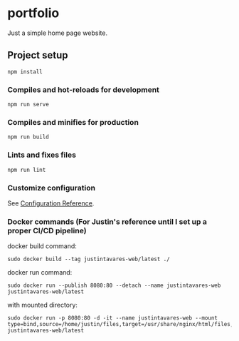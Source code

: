 # portfolio

Just a simple home page website.

## Project setup
```
npm install
```

### Compiles and hot-reloads for development
```
npm run serve
```

### Compiles and minifies for production
```
npm run build
```

### Lints and fixes files
```
npm run lint
```

### Customize configuration
See [Configuration Reference](https://cli.vuejs.org/config/).

### Docker commands (For Justin's reference until I set up a proper CI/CD pipeline)
 docker build command:
 ```
 sudo docker build --tag justintavares-web/latest ./
 ```

 docker run command: 
 ```
 sudo docker run --publish 8080:80 --detach --name justintavares-web justintavares-web/latest
 ```
 
 with mounted directory:
 ```
 sudo docker run -p 8080:80 -d -it --name justintavares-web --mount type=bind,source=/home/justin/files,target=/usr/share/nginx/html/files,readonly justintavares-web/latest
 ```
